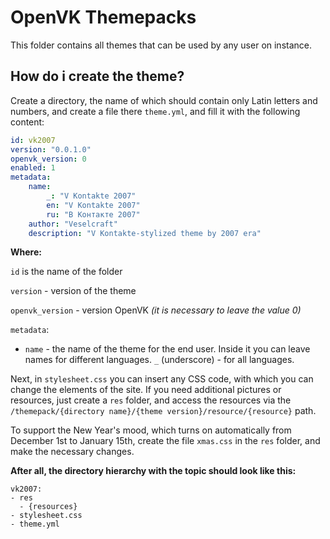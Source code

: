# OpenVK Themepacks

This folder contains all themes that can be used by any user on instance.

## How do i create the theme?

Create a directory, the name of which should contain only Latin letters and numbers, and create a file there `theme.yml`, and fill it with the following content:

```yaml
id: vk2007
version: "0.0.1.0"
openvk_version: 0
enabled: 1
metadata:
    name:
        _: "V Kontakte 2007"
        en: "V Kontakte 2007"
        ru: "В Контакте 2007"
    author: "Veselcraft"
    description: "V Kontakte-stylized theme by 2007 era"
```

**Where:**

`id` is the name of the folder

`version` - version of the theme

`openvk_version` - version OpenVK *(it is necessary to leave the value 0)*

`metadata`:

* `name` - the name of the theme for the end user. Inside it you can leave names for different languages. `_` (underscore) - for all languages.

Next, in `stylesheet.css` you can insert any CSS code, with which you can change the elements of the site. If you need additional pictures or resources, just create a `res` folder, and access the resources via the `/themepack/{directory name}/{theme version}/resource/{resource}` path.

To support the New Year's mood, which turns on automatically from December 1st to January 15th, create the file `xmas.css` in the `res` folder, and make the necessary changes.

**After all, the directory hierarchy with the topic should look like this:**

```
vk2007:
- res
  - {resources}
- stylesheet.css
- theme.yml
```
